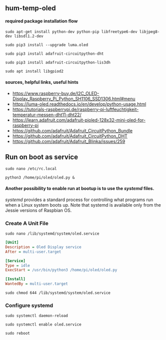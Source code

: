 ## hum-temp-oled
#### required package installation flow
`sudo apt-get install python-dev python-pip libfreetype6-dev libjpeg8-dev libsdl1.2-dev`

`sudo pip3 install --upgrade luma.oled`

`sudo pip3 install adafruit-circuitpython-dht`

`sudo pip3 install adafruit-circuitpython-lis3dh`

`sudo apt install libgpiod2`


#### sources, helpful links, useful hints

- https://www.raspberry-buy.de/I2C_OLED-Display_Raspberry_Pi_Python_SH1106_SSD1306.html#menu
- https://luma-oled.readthedocs.io/en/develop/python-usage.html
- https://tutorials-raspberrypi.de/raspberry-pi-luftfeuchtigkeit-temperatur-messen-dht11-dht22/
- https://learn.adafruit.com/adafruit-pioled-128x32-mini-oled-for-raspberry-pi
- https://github.com/adafruit/Adafruit_CircuitPython_Bundle
- https://github.com/adafruit/Adafruit_CircuitPython_DHT
- https://github.com/adafruit/Adafruit_Blinka/issues/259

## Run on boot as service
`sudo nano /etc/rc.local`
```
python3 /home/pi/oled/oled.py &
```

#### Another possibility to enable run at bootup is to use the _systemd_ files.
_systemd_ provides a standard process for controlling what programs run when a Linux system boots up. Note that systemd is available only from the Jessie versions of Raspbian OS.

### Create A Unit File

`sudo nano /lib/systemd/system/oled.service`

```ini
[Unit]
Description = Oled Display service
After = multi-user.target

[Service]
Type = idle
ExecStart = /usr/bin/python3 /home/pi/oled/oled.py

[Install]
WantedBy = multi-user.target
```

`sudo chmod 644 /lib/systemd/system/oled.service`

### Configure systemd

`sudo systemctl daemon-reload`

`sudo systemctl enable oled.service`

`sudo reboot`
